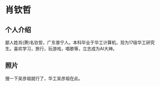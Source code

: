 # 肖钦哲
## 个人介绍
鄙人姓肖(萧)名钦哲，广东普宁人。本科毕业于华工计算机，现为17级华工研究生。喜欢学习，旅行，玩游戏，唱歌等，立志成为AI大神。
## 照片
搜一下吴彦祖就行了，华工吴彦祖在此。